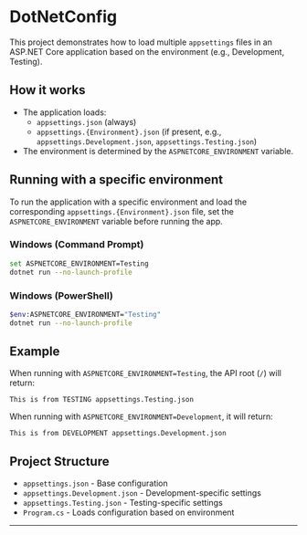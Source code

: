 # DotNetConfig

This project demonstrates how to load multiple `appsettings` files in an ASP.NET Core application based on the environment (e.g., Development, Testing).

## How it works

- The application loads:
  - `appsettings.json` (always)
  - `appsettings.{Environment}.json` (if present, e.g., `appsettings.Development.json`, `appsettings.Testing.json`)
- The environment is determined by the `ASPNETCORE_ENVIRONMENT` variable.

## Running with a specific environment

To run the application with a specific environment and load the corresponding `appsettings.{Environment}.json` file, set the `ASPNETCORE_ENVIRONMENT` variable before running the app.

### Windows (Command Prompt)

```sh
set ASPNETCORE_ENVIRONMENT=Testing
dotnet run --no-launch-profile
```

### Windows (PowerShell)

```sh
$env:ASPNETCORE_ENVIRONMENT="Testing"
dotnet run --no-launch-profile
```



## Example

When running with `ASPNETCORE_ENVIRONMENT=Testing`, the API root (`/`) will return:

```
This is from TESTING appsettings.Testing.json
```

When running with `ASPNETCORE_ENVIRONMENT=Development`, it will return:

```
This is from DEVELOPMENT appsettings.Development.json
```

## Project Structure

- `appsettings.json` - Base configuration
- `appsettings.Development.json` - Development-specific settings
- `appsettings.Testing.json` - Testing-specific settings
- `Program.cs` - Loads configuration based on environment

---